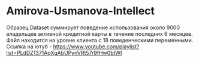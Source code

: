 # Amirova-Usmanova-Intellect
Образец Dataset суммирует поведение использования около 9000 владельцев активной кредитной карты в течение последних 6 месяцев. Файл находится на уровне клиента с 18 поведенческими переменными.
Ссылка на ютуб - https://www.youtube.com/playlist?list=PLdDZ1371AqXgAbUPynVRt57r9fHw0btWI 
